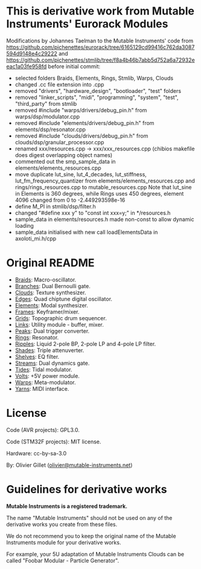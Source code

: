 This is derivative work from Mutable Instruments' Eurorack Modules
==================================================================

Modifications by Johannes Taelman to the Mutable Instruments' code
from https://github.com/pichenettes/eurorack/tree/6165129cd99416c762da3087594d9148e4c29222
and https://github.com/pichenettes/stmlib/tree/f8a4b46b7abb5d752a6a72932eeac1a03fe958fd
before initial commit:

* selected folders Braids, Elements, Rings, Stmlib, Warps, Clouds
* changed .cc file extension into .cpp
* removed "drivers", "hardware_design", "bootloader", "test" folders
* removed "linker_scripts", "midi", "programming", "system", "test", "third_party" from stmlib
* removed #include "warps/drivers/debug_pin.h" from warps/dsp/modulator.cpp
* removed #include "elements/drivers/debug_pin.h" from elements/dsp/resonator.cpp
* removed #include "clouds/drivers/debug_pin.h" from clouds/dsp/granular_processor.cpp 
* renamed xxx/resources.cpp -> xxx/xxx_resources.cpp (chibios makefile does digest overlapping object names)
* commented out the smp_sample_data in elements/elements_resources.cpp
* move duplicate lut_sine, lut_4_decades, lut_stiffness, lut_fm_frequency_quantizer
	from elements/elements_resources.cpp and rings/rings_resources.cpp 
	to mutable_resources.cpp
	Note that lut_sine in Elements is 360 degrees, while Rings uses 450 degrees, element 4096 changed from 0 to -2.449293598e-16
* define M_PI in stmlib/dsp/filter.h
* changed "#define xxx y" to "const int xxx=y;" in */resources.h 
* sample_data in elements/resources.h made non-const to allow dynamic loading
* sample_data initialised with new call loadElementsData in axoloti_mi.h/cpp

Original README
===============

* [Braids](http://mutable-instruments.net/modules/braids): Macro-oscillator.
* [Branches](http://mutable-instruments.net/modules/branches): Dual Bernoulli gate.
* [Clouds](http://mutable-instruments.net/modules/clouds): Texture synthesizer.
* [Edges](http://mutable-instruments.net/modules/edges): Quad chiptune digital oscillator.
* [Elements](http://mutable-instruments.net/modules/elements): Modal synthesizer.
* [Frames](http://mutable-instruments.net/modules/frames): Keyframer/mixer.
* [Grids](http://mutable-instruments.net/modules/grids): Topographic drum sequencer.
* [Links](http://mutable-instruments.net/modules/links): Utility module - buffer, mixer.
* [Peaks](http://mutable-instruments.net/modules/peaks): Dual trigger converter.
* [Rings](http://mutable-instruments.net/modules/rings): Resonator.
* [Ripples](http://mutable-instruments.net/modules/ripples): Liquid 2-pole BP, 2-pole LP and 4-pole LP filter.
* [Shades](http://mutable-instruments.net/modules/shades): Triple attenuverter.
* [Shelves](http://mutable-instruments.net/modules/shelves): EQ filter.
* [Streams](http://mutable-instruments.net/modules/streams): Dual dynamics gate.
* [Tides](http://mutable-instruments.net/modules/tides): Tidal modulator.
* [Volts](http://mutable-instruments.net/modules/volts): +5V power module.
* [Warps](http://mutable-instruments.net/modules/warps): Meta-modulator.
* [Yarns](http://mutable-instruments.net/modules/yarns): MIDI interface.

License
=======

Code (AVR projects): GPL3.0.

Code (STM32F projects): MIT license.

Hardware: cc-by-sa-3.0

By: Olivier Gillet (olivier@mutable-instruments.net)

Guidelines for derivative works
===============================

**Mutable Instruments is a registered trademark.**

The name "Mutable Instruments" should not be used on any of the derivative works you create from these files.

We do not recommend you to keep the original name of the Mutable Instruments module for your derivative works.

For example, your 5U adaptation of Mutable Instruments Clouds can be called "Foobar Modular - Particle Generator".
